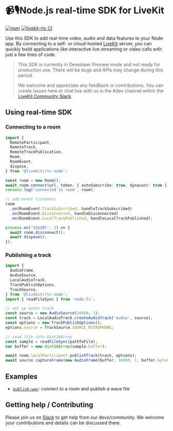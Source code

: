 <!--
SPDX-FileCopyrightText: 2024 LiveKit, Inc.

SPDX-License-Identifier: Apache-2.0
-->

# 📹🎙️Node.js real-time SDK for LiveKit

[![npm](https://img.shields.io/npm/v/%40livekit%2Flivekit-rtc.svg)](https://npmjs.com/package/@livekit/rtc-node)
[![livekit-rtc CI](https://github.com/livekit/node-sdks/actions/workflows/livekit-rtc.yml/badge.svg?branch=main)](https://github.com/livekit/node-sdks/actions/workflows/livekit-rtc.yml)

Use this SDK to add real-time video, audio and data features to your Node app. By connecting to a self- or cloud-hosted <a href="https://livekit.io/">LiveKit</a> server, you can quickly build applications like interactive live streaming or video calls with just a few lines of code.


> This SDK is currently in Developer Preview mode and not ready for production use. There will be bugs and APIs may change during this period.
>
> We welcome and appreciate any feedback or contributions. You can create issues here or chat live with us in the #dev channel within the [LiveKit Community Slack](https://livekit.io/join-slack).


## Using real-time SDK

### Connecting to a room

```typescript
import {
  RemoteParticipant,
  RemoteTrack,
  RemoteTrackPublication,
  Room,
  RoomEvent,
  dispose,
} from '@livekit/rtc-node';

const room = new Room();
await room.connect(url, token, { autoSubscribe: true, dynacast: true });
console.log('connected to room', room);

// add event listeners
room
  .on(RoomEvent.TrackSubscribed, handleTrackSubscribed)
  .on(RoomEvent.Disconnected, handleDisconnected)
  .on(RoomEvent.LocalTrackPublished, handleLocalTrackPublished);

process.on('SIGINT', () => {
  await room.disconnect();
  await dispose();
});
```

### Publishing a track

```typescript
import {
  AudioFrame,
  AudioSource,
  LocalAudioTrack,
  TrackPublishOptions,
  TrackSource,
} from '@livekit/rtc-node';
import { readFileSync } from 'node:fs';

// set up audio track
const source = new AudioSource(16000, 1);
const track = LocalAudioTrack.createAudioTrack('audio', source);
const options = new TrackPublishOptions();
options.source = TrackSource.SOURCE_MICROPHONE;

// read file into Uint16Array
const sample = readFileSync(pathToFile);
var buffer = new Uint16Array(sample.buffer);

await room.localParticipant.publishTrack(track, options);
await source.captureFrame(new AudioFrame(buffer, 16000, 1, buffer.byteLength / 2));
```

## Examples

- [`publish-wav`](https://github.com/livekit/node-sdks/tree/main/examples/publish-wav): connect to a room and publish a wave file

## Getting help / Contributing

Please join us on [Slack](https://livekit.io/join-slack) to get help from our devs/community. We welcome your contributions and details can be discussed there.
